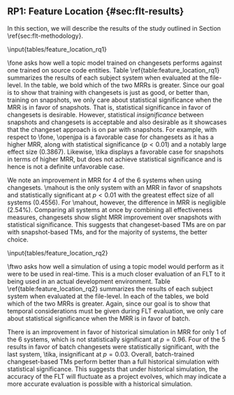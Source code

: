 ## RP1: Feature Location {#sec:flt-results}

In this section, we will describe the results of the study outlined in Section
\ref{sec:flt-methodology}.

\input{tables/feature_location_rq1}

\fone asks how well a topic model trained on changesets performs against one
trained on source code entities.  Table \ref{table:feature_location_rq1}
summarizes the results of each subject system when evaluated at the file-level.
In the table, we bold which of the two MRRs is greater.  Since our goal is to
show that training with changesets is just as good, or better than, training on
snapshots, we only care about statistical significance when the MRR is in favor
of snapshots.  That is, statistical significance in favor of changesets is
desirable.  However, statistical *insignificance* between snapshots and
changesets is acceptable and also desirable as it showcases that the changeset
approach is on par with snapshots.  For example, with respect to \fone,
\openjpa is a favorable case for changesets as it has a higher MRR, along with
statistical significance ($p < 0.01$) and a notably large effect size
($0.3867$).  Likewise, \tika displays a favorable case for snapshots in terms
of higher MRR, but does not achieve statistical significance and is hence is
not a definite unfavorable case.

We note an improvement in MRR for 4 of the 6 systems when using changesets.
\mahout is the only system with an MRR in favor of snapshots and statistically
significant at $p < 0.01$ with the greatest effect size of all systems
($0.4556$).  For \mahout, however, the difference in MRR is negligible (2.54%).
Comparing all systems at once by combining all effectiveness measures,
changesets show slight MRR improvement over snapshots with statistical
significance.  This suggests that changeset-based TMs are on par with
snapshot-based TMs, and for the majority of systems, the better choice.

\input{tables/feature_location_rq2}

\ftwo asks how well a simulation of using a topic model would perform as it
were to be used in real-time.  This is a much closer evaluation of an FLT to it
being used in an actual development environment.  Table
\ref{table:feature_location_rq2} summarizes the results of each subject system
when evaluated at the file-level.  In each of the tables, we bold which of the
two MRRs is greater.  Again, since our goal is to show that temporal
considerations must be given during FLT evaluation, we only care about
statistical significance when the MRR is in favor of batch.

There is an improvement in favor of historical simulation in MRR for only 1 of
the 6 systems, which is not statistically significant at $p=0.96$.  Four of the
5 results in favor of batch changesets were statistically significant, with the
last system, \tika, insignificant at $p=0.03$.  Overall, batch-trained
changeset-based TMs perform better than a full historical simulation with
statistical significance.  This suggests that under historical simulation, the
accuracy of the FLT will fluctuate as a project evolves, which may indicate a
more accurate evaluation is possible with a historical simulation.
